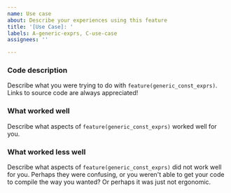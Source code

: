 ```yaml
---
name: Use case
about: Describe your experiences using this feature
title: '[Use Case]: '
labels: A-generic-exprs, C-use-case
assignees: ''

---
```


### Code description

Describe what you were trying to do with `feature(generic_const_exprs)`. Links to source code are always appreciated!

### What worked well

Describe what aspects of `feature(generic_const_exprs)` worked well for you.

### What worked less well

Describe what aspects of `feature(generic_const_exprs)` did not work well for you. Perhaps they were confusing, or you weren't able to get your code to compile the way you wanted? Or perhaps it was just not ergonomic.
